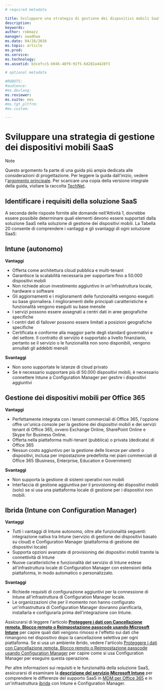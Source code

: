 ```yaml
---
# required metadata

title: Sviluppare una strategia di gestione dei dispositivi mobili SaaS
description:
keywords:
author: robmazz
manager: swadhwa
ms.date: 04/28/2016
ms.topic: article
ms.prod:
ms.service:
ms.technology:
ms.assetid: b3cefcc5-b045-48f9-91f5-6d282a4428f3

# optional metadata

#ROBOTS:
#audience:
#ms.devlang:
ms.reviewer: 
ms.suite: ems
#ms.tgt_pltfrm:
#ms.custom:

---
```


# Sviluppare una strategia di gestione dei dispositivi mobili SaaS

>[!NOTE]
>Questo argomento fa parte di una guida più ampia dedicata alle considerazioni di progettazione. Per leggere la guida dall'inizio, vedere l'[argomento principale](mdm-design-considerations-guide.md). Per scaricare una copia della versione integrale della guida, visitare la raccolta [TechNet](https://gallery.technet.microsoft.com/Mobile-Device-Management-7d401582).

## Identificare i requisiti della soluzione SaaS

A seconda delle risposte fornite alle domande nell'Attività 1, dovrebbe essere possibile determinare quali elementi devono essere supportati dalla soluzione SaaS nella soluzione di gestione dei dispositivi mobili. La Tabella 20 consente di comprendere i vantaggi e gli svantaggi di ogni soluzione SaaS:

## Intune (autonomo)

**Vantaggi**

- Offerta come architettura cloud pubblica e multi-tenant
- Garantisce la scalabilità necessaria per supportare fino a 50.000 dispositivi mobili
- Non richiede alcun investimento aggiuntivo in un'infrastruttura locale, hardware o software
- Gli aggiornamenti e i miglioramenti delle funzionalità vengono eseguiti su base giornaliera. I miglioramenti delle principali caratteristiche e funzionalità vengono eseguiti su base mensile
- I servizi possono essere assegnati a centri dati in aree geografiche specifiche
- I centri dati di failover possono essere limitati a posizioni geografiche specifiche
- Certificata e conforme alla maggior parte degli standard governativi e del settore. Il contratto di servizio è supportato a livello finanziario, pertanto se il servizio o le funzionalità non sono disponibili, vengono annullati gli addebiti mensili

**Svantaggi**

- Non sono supportate le istanze di cloud privato
- Se è necessario supportare più di 50.000 dispositivi mobili, è necessario connettere Intune a Configuration Manager per gestire i dispositivi aggiuntivi

## Gestione dei dispositivi mobili per Office 365

**Vantaggi**

- Perfettamente integrata con i tenant commerciali di Office 365, l'opzione offre un'unica console per la gestione dei dispositivi mobili e dei servizi tenant di Office 365, ovvero Exchange Online, SharePoint Online e Skype for Business Online.
- Offerta nella piattaforma multi-tenant (pubblica) o privata (dedicata) di Office 365
- Nessun costo aggiuntivo per la gestione delle licenze per utenti o dispositivi, inclusa per impostazione predefinita nei piani commerciali di Office 365 (Business, Enterprise, Education e Government)

**Svantaggi**

- Non supporta la gestione di sistemi operativi non mobili
- Interfaccia di gestione aggiuntiva per il provisioning dei dispositivi mobili (solo) se si usa una piattaforma locale di gestione per i dispositivi non mobili.

## Ibrida (Intune con Configuration Manager)

**Vantaggi**

- Tutti i vantaggi di Intune autonomo, oltre alle funzionalità seguenti: integrazione nativa tra Intune (servizio di gestione dei dispositivi basato su cloud) e Configuration Manager (piattaforma di gestione dei dispositivi locale)
- Supporta opzioni avanzate di provisioning dei dispositivi mobili tramite la connettività di Intune
- Nuove caratteristiche e funzionalità del servizio di Intune estese all'infrastruttura locale di Configuration Manager con estensioni della piattaforma, in modo automatico o personalizzato.

**Svantaggi**

- Richiede requisiti di configurazione aggiuntivi per la connessione di Intune all'infrastruttura di Configuration Manager locale.
- Le organizzazioni che per il momento non hanno configurato un'infrastruttura di Configuration Manager dovranno pianificarla, installarla e configurarla prima dell'integrazione con Intune.

Assicurarsi di leggere l'articolo **[Proteggere i dati con Cancellazione remota, Blocco remoto o Reimpostazione passcode usando Microsoft Intune](https://technet.microsoft.com/library/jj676679.aspx)** per capire quali dati vengono rimossi e l'effetto sui dati che rimangono nel dispositivo dopo la cancellazione selettiva per ogni piattaforma. Se si usa un ambiente ibrido, vedere l'articolo [Proteggere i dati con Cancellazione remota, Blocco remoto o Reimpostazione passcode usando Configuration Manager](https://technet.microsoft.com/library/dn956981.aspx) per capire come si usa Configuration Manager per eseguire questa operazione.

Per altre informazioni sui requisiti e le funzionalità della soluzione SaaS, assicurarsi di esaminare la **[descrizione del servizio Microsoft Intune](https://technet.microsoft.com/library/dn600286.aspx)** per comprendere le differenze del supporto SaaS in [MDM per Office 365](https://technet.microsoft.com/library/faa7d8e5-645d-4d59-839c-c8d4c1869e4a(v=technet.10).aspx) e in un'infrastruttura [ibrida](https://technet.microsoft.com/library/jj884158.aspx) con Intune e Configuration Manager.

<!--HONumber=Apr16_HO2-->


